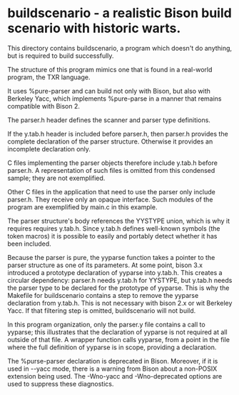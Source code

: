 # buildscenario - a realistic Bison build scenario with historic warts.

This directory contains buildscenario, a program which doesn't do
anything, but is required to build successfully.

The structure of this program mimics one that is found in a
real-world program, the TXR language.

It uses %pure-parser and can build not only with Bison, but also with
Berkeley Yacc, which implements %pure-parse in a manner that remains
compatible with Bison 2.

The parser.h header defines the scanner and parser type definitions.

If the y.tab.h header is included before parser.h, then parser.h
provides the complete declaration of the parser structure.
Otherwise it provides an incomplete declaration only.

C files implementing the parser objects therefore include y.tab.h before
parser.h. A representation of such files is omitted from this condensed
sample; they are not exemplified.

Other C files in the application that need to use the parser only
include parser.h. They receive only an opaque interface. Such modules of the
program are exemplified by main.c in this example.

The parser structure's body references the YYSTYPE union, which is why it
requires requires y.tab.h. Since y.tab.h defines well-known symbols (the
token macros) it is possible to easily and portably detect whether it has been
included.

Because the parser is pure, the yyparse function takes a pointer to the parser
structure as one of its parameters.  At some point, bison 3.x introduced a
prototype declaration of yyparse into y.tab.h. This creates a circular
dependency: parser.h needs y.tab.h for YYSTYPE, but y.tab.h needs the parser
type to be declared for the prototype of yyparse. This is why the Makefile
for buildscenario contains a step to remove the yyparse declaration from
y.tab.h. This is not necessary with bison 2.x or wit Berkeley Yacc.
If that filtering step is omitted, buildscenario will not build.

In this program organization, only the parser.y file contains a call to
yyparse; this illustrates that the declaration of yyparse is not required at
all outside of that file. A wrapper function calls yyparse, from a point in
the file where the full definition of yyparse is in scope, providing a
declaration.

The %purse-parser declaration is deprecated in Bison. Moreover, if it
is used in --yacc mode, there is a warning from Bison about a non-POSIX
extension being used. The -Wno-yacc and -Wno-deprecated options are
used to suppress these diagnostics.

<!---
Local Variables:
fill-column: 76
ispell-dictionary: "american"
End:

Copyright (C) 2019-2020 Free Software Foundation, Inc.

This file is part of Bison, the GNU Compiler Compiler.

Permission is granted to copy, distribute and/or modify this document
under the terms of the GNU Free Documentation License, Version 1.3 or
any later version published by the Free Software Foundation; with no
Invariant Sections, with no Front-Cover Texts, and with no Back-Cover
Texts.  A copy of the license is included in the "GNU Free
Documentation License" file as part of this distribution.

--->
